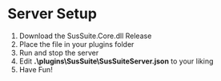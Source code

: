 # Server Setup

1. Download the SusSuite.Core.dll Release
2. Place the file in your plugins folder
3. Run and stop the server
4. Edit **.\plugins\SusSuite\SusSuiteServer.json** to your liking
5. Have Fun!
